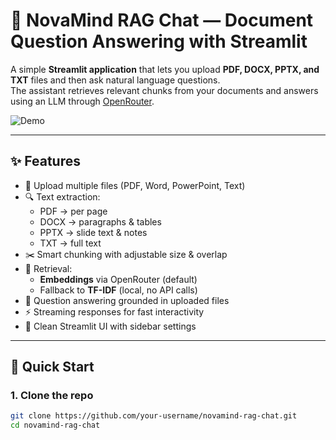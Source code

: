 # 📄 NovaMind RAG Chat — Document Question Answering with Streamlit

A simple **Streamlit application** that lets you upload **PDF, DOCX, PPTX, and TXT** files and then ask natural language questions.  
The assistant retrieves relevant chunks from your documents and answers using an LLM through [OpenRouter](https://openrouter.ai).  

![Demo](https://github.com/your-username/novamind-rag-chat/assets/demo-screenshot.png)

---

## ✨ Features
- 📑 Upload multiple files (PDF, Word, PowerPoint, Text)
- 🔍 Text extraction:
  - PDF → per page
  - DOCX → paragraphs & tables
  - PPTX → slide text & notes
  - TXT → full text
- ✂️ Smart chunking with adjustable size & overlap
- 🔎 Retrieval:
  - **Embeddings** via OpenRouter (default)
  - Fallback to **TF-IDF** (local, no API calls)
- 🤖 Question answering grounded in uploaded files
- ⚡ Streaming responses for fast interactivity
- 🎨 Clean Streamlit UI with sidebar settings

---

## 🚀 Quick Start

### 1. Clone the repo
```bash
git clone https://github.com/your-username/novamind-rag-chat.git
cd novamind-rag-chat
